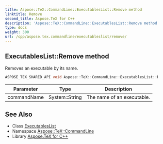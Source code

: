 ```yaml
---
title: Aspose::TeX::CommandLine::ExecutablesList::Remove method
linktitle: Remove
second_title: Aspose.TeX for C++
description: 'Aspose::TeX::CommandLine::ExecutablesList::Remove method. Removes an executable by its name in C++.'
type: docs
weight: 300
url: /cpp/aspose.tex.commandline/executableslist/remove/
---
```

## ExecutablesList::Remove method


Removes an executable by its name.

```cpp
ASPOSE_TEX_SHARED_API void Aspose::TeX::CommandLine::ExecutablesList::Remove(System::String commandName)
```


| Parameter | Type | Description |
| --- | --- | --- |
| commandName | System::String | The name of an executable. |

## See Also

* Class [ExecutablesList](../)
* Namespace [Aspose::TeX::CommandLine](../../)
* Library [Aspose.TeX for C++](../../../)
